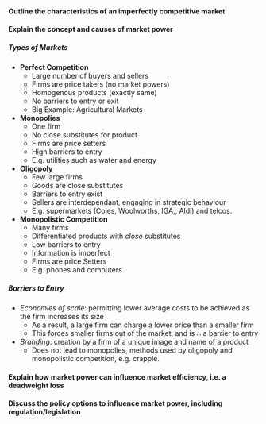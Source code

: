 

#### Outline the characteristics of an imperfectly competitive market
#### Explain the concept and causes of market power

##### Types of Markets
- **Perfect Competition**
	- Large number of buyers and sellers
	- Firms are price takers (no market powers)
	- Homogenous products (exactly same)
	- No barriers to entry or exit
	- Big Example: Agricultural Markets
- **Monopolies**
	- One firm
	- No close substitutes for product
	- Firms are price setters
	- High barriers to entry
	- E.g. utilities such as water and energy
- **Oligopoly**
	- Few large firms
	- Goods are close substitutes
	- Barriers to entry exist
	- Sellers are interdependant, engaging in strategic behaviour
	- E.g. supermarkets (Coles, Woolworths, IGA,, Aldi) and telcos.
- **Monopolistic Competition**
	- Many firms
	- Differentiated products with *close* substitutes
	- Low barriers to entry
	- Information is imperfect
	- Firms are price Setters
	- E.g. phones and computers

##### Barriers to Entry
- *Economies of scale*: permitting lower average costs to be achieved as the firm increases its size
	- As a result, a large firm can charge a lower price than a smaller firm
	- This forces smaller firms out of the market, and is $\therefore$ a barrier to entry
- *Branding*: creation by a firm of a unique image and name of a product
	- Does not lead to monopolies, methods used by oligopoly and monopolistic competition, e.g. crapple.

#### Explain how market power can influence market efficiency, i.e. a deadweight loss
#### Discuss the policy options to influence market power, including regulation/legislation
